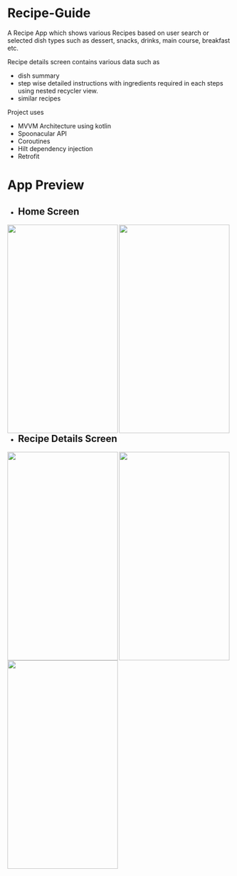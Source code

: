 # Recipe-Guide
A Recipe App which shows various Recipes based on user search or selected dish types such as dessert, snacks, drinks, main course, breakfast etc.

Recipe details screen contains various data such as
* dish summary
* step wise detailed instructions with ingredients required in each steps using nested recycler view.
* similar recipes

Project uses
* MVVM Architecture using kotlin
* Spoonacular API
* Coroutines
* Hilt dependency injection
* Retrofit

# App Preview

* ## Home Screen

<a href="url"><img src="https://github.com/Rupak1703/Recipe-Guide/assets/121379796/74dee608-94bb-4699-ba69-3162c9dd325d" align="left" height="468" width="248" ></a>

<a href="url"><img src="https://github.com/Rupak1703/Recipe-Guide/assets/121379796/9e167ec6-bd83-42f0-877c-792b1027fb08" align="left" height="468" width="248" ></a>
<br>
<br>
<br>
<br>
<br>
<br>
<br>
<br>
<br>
<br>
<br>
<br>
<br>
<br>
<br>
<br>
<br>
<br>
<br>
<br>
<br>


* ## Recipe Details Screen


<a href="url"><img src="https://github.com/Rupak1703/Recipe-Guide/assets/121379796/8660a4d9-2038-4a5c-96a9-c1d303e84a83" align="left" height="468" width="248" ></a>

<a href="url"><img src="https://github.com/Rupak1703/Recipe-Guide/assets/121379796/51b48ab1-c238-4def-8d97-e98a2b380db6" align="left" height="468" width="248" ></a>

<a href="url"><img src="https://github.com/Rupak1703/Recipe-Guide/assets/121379796/0c4c95c5-fcc7-4958-83ef-557c5d724966" align="left" height="468" width="248" ></a>

